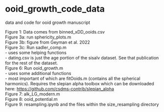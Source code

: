 # ooid_growth_code_data
data and code for ooid growth manuscript


Figure 1: Data comes from binned_xDD_ooids.csv  <br>
Figure 3a: run sphericity_plots.m  <br>
Figure 3b: figure from Geyman et al. 2022 <br>
Figure 3c: Run sadler_comp.m <br>
            - uses some helping functions <br>
            - dating.csv is just the age portion of the sisalv dataset. See that publication for the rest of the dataset. <br>
Figure 6: Run ooid_growth.m <br>
            - uses some additional functions <br>
            -  most important of which are fitOoids.m (contains all the spherical harmonics). Requires the slepian alpha toolbox which can be downloaded here: https://github.com/csdms-contrib/slepian_alpha <br>
Figure 7: alk_LG_modern.m <br>
Figure 8: ooid_potential.m <br>
Figure 9: resampling.ipynb and the files within the size_resampling directory <br>
